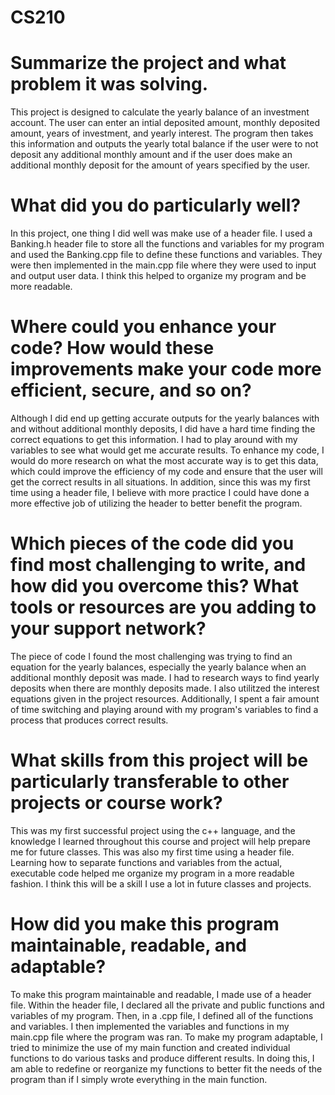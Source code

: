 # CS210

# Summarize the project and what problem it was solving.
This project is designed to calculate the yearly balance of an investment account. The user can enter an intial deposited amount, monthly deposited amount, years of investment, and yearly interest. The program then takes this information and outputs the yearly total balance if the user were to not deposit any additional monthly amount and if the user does make an additional monthly deposit for the amount of years specified by the user. 

# What did you do particularly well?
In this project, one thing I did well was make use of a header file. I used a Banking.h header file to store all the functions and variables for my program and used the Banking.cpp file to define these functions and variables. They were then implemented in the main.cpp file where they were used to input and output user data. I think this helped to organize my program and be more readable.

# Where could you enhance your code? How would these improvements make your code more efficient, secure, and so on?
Although I did end up getting accurate outputs for the yearly balances with and without additional monthly deposits, I did have a hard time finding the correct equations to get this information. I had to play around with my variables to see what would get me accurate results. To enhance my code, I would do more research on what the most accurate way is to get this data, which could improve the efficiency of my code and ensure that the user will get the correct results in all situations. In addition, since this was my first time using a header file, I believe with more practice I could have done a more effective job of utilizing the header to better benefit the program. 

# Which pieces of the code did you find most challenging to write, and how did you overcome this? What tools or resources are you adding to your support network?
The piece of code I found the most challenging was trying to find an equation for the yearly balances, especially the yearly balance when an additional monthly deposit was made. I had to research ways to find yearly deposits when there are monthly deposits made. I also utilitzed the interest equations given in the project resources. Additionally, I spent a fair amount of time switching and playing around with my program's variables to find a process that produces correct results.

# What skills from this project will be particularly transferable to other projects or course work?
This was my first successful project using the c++ language, and the knowledge I learned throughout this course and project will help prepare me for future classes. This was also my first time using a header file. Learning how to separate functions and variables from the actual, executable code helped me organize my program in a more readable fashion. I think this will be a skill I use a lot in future classes and projects. 

# How did you make this program maintainable, readable, and adaptable?
To make this program maintainable and readable, I made use of a header file. Within the header file, I declared all the private and public functions and variables of my program. Then, in a .cpp file, I defined all of the functions and variables. I then implemented the variables and functions in my main.cpp file where the program was ran. To make my program adaptable, I tried to minimize the use of my main function and created individual functions to do various tasks and produce different results. In doing this, I am able to redefine or reorganize my functions to better fit the needs of the program than if I simply wrote everything in the main function.
